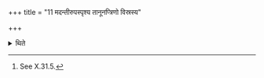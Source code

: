 +++
title = "11 मदन्तीरुपस्पृश्य तानूनप्त्रिणो विस्रस्य"

+++

<details><summary>थिते</summary>

11. After (the Adhvaryu) has loosened (the bundle of) king (Soma),[^1] having touched the boiling water, the priests who took part in the Tānūnapra-rite, make Soma swell, by means of hands holding (a piece of) gold in them, with aṁśuraṁśuṣṭe...,  

[^1]: See X.31.5.  

</details>
